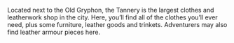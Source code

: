 Located next to the Old Gryphon, the Tannery is the largest clothes and leatherwork shop in the city. Here, you’ll find all of the clothes you’ll ever need, plus some furniture, leather goods and trinkets. Adventurers may also find leather armour pieces here.